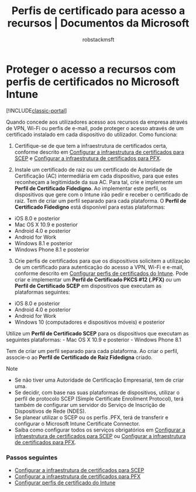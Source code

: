 ﻿---
title: Perfis de certificado para acesso a recursos | Documentos da Microsoft
description: Proteja o acesos a VPN, Wi-Fi e e-mail com um certificado instalado no dispositivo de cada utilizador.
keywords: 
author: robstackmsft
ms.author: robstack
manager: angrobe
ms.date: 02/03/2017
ms.topic: article
ms.prod: 
ms.service: microsoft-intune
ms.technology: 
ms.assetid: 8cbb8499-611d-4217-a7b4-e9b864785dd0
ms.reviewer: kmyrup
ms.suite: ems
ms.custom: intune-classic
translationtype: Human Translation
ms.sourcegitcommit: b6d5ea579b675d85d4404f289db83055642ffddd
ms.openlocfilehash: 9cf53cb240ba14317fbb680ad4f4c40c8320506d
ms.lasthandoff: 12/10/2016


---

# <a name="secure-resource-access-with-certificate-profiles-in-microsoft-intune"></a>Proteger o acesso a recursos com perfis de certificados no Microsoft Intune

[!INCLUDE[classic-portal](../includes/classic-portal.md)]

Quando concede aos utilizadores acesso aos recursos da empresa através de VPN, Wi-Fi ou perfis de e-mail, pode proteger o acesso através de um certificado instalado em cada dispositivo do utilizador. Como funciona:

1. Certifique-se de que tem a infraestrutura de certificados certa, conforme descrito em [Configurar a infraestrutura de certificados para SCEP](configure-certificate-infrastructure-for-scep.md) e [Configurar a infraestrutura de certificados para PFX](configure-certificate-infrastructure-for-pfx.md).

2. Instale um certificado de raiz ou um certificado de Autoridade de Certificação (AC) intermediária em cada dispositivo, para que estes reconheçam a legitimidade da sua AC. Para tal, crie e implemente um **Perfil de Certificado Fidedigno**. Ao implementar este perfil, os dispositivos que gere com o Intune irão pedir e receber o certificado de raiz. Tem de criar um perfil separado para cada plataforma. O **Perfil de Certificado Fidedigno** está disponível para estas plataformas:
 -  iOS 8.0 e posterior
 -  Mac OS X 10.9 e posterior
 -  Android 4.0 e posterior
 -  Android for Work
 -  Windows 8.1 e posterior
 -  Windows Phone 8.1 e posterior

3. Crie perfis de certificados para que os dispositivos solicitem a utilização de um certificado para autenticação do acesso a VPN, Wi-Fi e e-mail, conforme descrito em [Configurar perfis de certificados do Intune](configure-intune-certificate-profiles.md). Pode criar e implementar um **Perfil de Certificado PKCS #12 (.PFX)** *ou* um **Perfil de Certificado SCEP** em dispositivos que executam as plataformas seguintes:

  -  iOS 8.0 e posterior
  -  Android 4.0 e posterior
  -  Android for Work
  -  Windows 10 (computadores e dispositivos móveis) e posterior

  Utilize um **Perfil de Certificado SCEP** para os dispositivos que executam as seguintes plataformas:
    -   Mac OS X 10.9 e posterior
    -   Windows Phone 8.1

Tem de criar um perfil separado para cada plataforma. Ao criar o perfil, associe-o ao **Perfil de Certificado de Raiz Fidedigna** criado.

> [!NOTE]           
> - Se não tiver uma Autoridade de Certificação Empresarial, tem de criar uma.
>- Se decidir, com base nas suas plataformas de dispositivos, utilizar o perfil de protocolo SCEP (Simple Certificate Enrollment Protocol), terá também de configurar um servidor do Serviço de Inscrição de Dispositivos de Rede (NDES).
>-  Se planear utilizar o SCEP ou os perfis .PFX, terá de transferir e configurar o Microsoft Intune Certificate Connector.
>-  Saiba como configurar todos os serviços obrigatórios em [Configurar a infraestrutura de certificados para SCEP](configure-certificate-infrastructure-for-scep.md) ou [Configurar a infraestrutura de certificados para PFX](configure-certificate-infrastructure-for-pfx.md).

### <a name="next-steps"></a>Passos seguintes
- [Configurar a infraestrutura de certificados para SCEP](configure-certificate-infrastructure-for-scep.md)
- [Configurar a infraestrutura de certificados para PFX](configure-certificate-infrastructure-for-pfx.md)
- [Configurar perfis de certificado do Intune](configure-intune-certificate-profiles.md)

